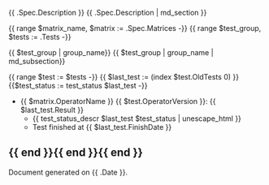 
{{ .Spec.Description }}
{{ .Spec.Description | md_section }}

{{ range $matrix_name, $matrix := .Spec.Matrices -}}
{{ range $test_group, $tests := .Tests -}}

{{ $test_group | group_name}}
{{ $test_group | group_name | md_subsection}}

{{ range $test := $tests -}}
{{ $last_test := (index $test.OldTests 0) }}
{{$test_status := test_status $last_test -}}

* {{ $matrix.OperatorName }} {{ $test.OperatorVersion }}: {{ $last_test.Result }}
  - {{ test_status_descr $last_test $test_status | unescape_html }}
  - Test finished at {{ $last_test.FinishDate }}

{{ end }}{{ end }}{{ end }}
---
Document generated on {{ .Date }}.
